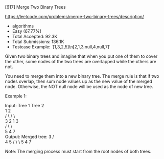 [617] Merge Two Binary Trees  

https://leetcode.com/problems/merge-two-binary-trees/description/

* algorithms
* Easy (67.77%)
* Total Accepted:    92.3K
* Total Submissions: 136.1K
* Testcase Example:  '[1,3,2,5]\n[2,1,3,null,4,null,7]'


Given two binary trees and imagine that when you put one of them to cover the other, some nodes of the two trees are overlapped while the others are not. 


You need to merge them into a new binary tree. The merge rule is that if two nodes overlap, then sum node values up as the new value of the merged node. Otherwise, the NOT null node will be used as the node of new tree.



Example 1:

Input: 
	Tree 1                     Tree 2                  
          1                         2                             
         / \                       / \                            
        3   2                     1   3                        
       /                           \   \                      
      5                             4   7                  
Output: 
Merged tree:
	     3
	    / \
	   4   5
	  / \   \ 
	 5   4   7




Note:
The merging process must start from the root nodes of both trees.


